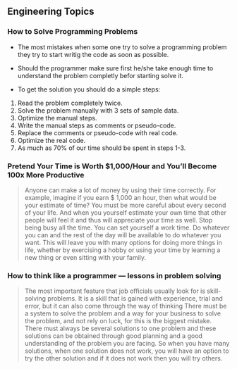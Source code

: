 ## Engineering Topics

### How to Solve Programming Problems
- The most mistakes when some one try to solve a programming problem they try to start writig the code as soon as possible.

- Should the programmer make sure first he/she take enough time to understand the problem completly befor starting solve it.

* To get the solution you should do a simple steps:
1. Read the problem completely twice.
2. Solve the problem manually with 3 sets of sample data.
3. Optimize the manual steps.
4. Write the manual steps as comments or pseudo-code.
5. Replace the comments or pseudo-code with real code.
6. Optimize the real code.
7. As much as 70% of our time should be spent in steps 1-3.



### Pretend Your Time is Worth $1,000/Hour and You’ll Become 100x More Productive

> Anyone can make a lot of money by using their time correctly.
For example, imagine if you earn $ 1,000 an hour, then what would be your estimate of time?
You must be more careful about every second of your life.
And when you yourself estimate your own time that other people will feel it and thus will appreciate your time as well.
> Stop being busy all the time. You can set yourself a work time. Do whatever you can and the rest of the day will be available to do whatever you want.
This will leave you with many options for doing more things in life, whether by exercising a hobby or using your time by learning a new thing or even sitting with your family.

### How to think like a programmer — lessons in problem solving
> The most important feature that job officials usually look for is skill-solving problems.
It is a skill that is gained with experience, trial and error, but it can also come through the way of thinking
There must be a system to solve the problem and a way for your business to solve the problem, and not rely on luck, for this is the biggest mistake.
> There must always be several solutions to one problem and these solutions can be obtained through good planning and a good understanding of the problem you are facing.
So when you have many solutions, when one solution does not work, you will have an option to try the other solution and if it does not work then you will try others.